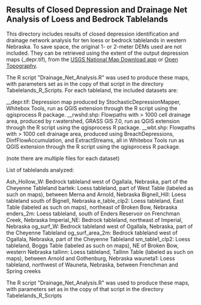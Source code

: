 ## Results of Closed Depression and Drainage Net Analysis of Loess and Bedrock Tablelands

This directory includes results of closed depression identification and drainage network analysis for ten loess or bedrock tablelands in western Nebraska. To save space, the original 1- or 2-meter DEMs used are not included. They can be retrieved using the extent of the output depression maps (_depr.tif), from the [USGS National Map Download app](https://www.usgs.gov/tools/download-data-maps-national-map) or [Open Topography](https://opentopography.org/).


The R script "Drainage_Net_Analysis.R" was used to produce these maps, with parameters set as in the copy of that script in the directory Tabelelands_R_Scripts. For each tableland, the included datasets are:

__depr.tif: Depression map produced by StochasticDepressionMapper, Whitebox Tools, run as QGIS extension through the R script using the qgisprocess R package.
__rwshd.shp: Flowpaths with > 1000 cell drainage area, produced by r.watershed, GRASS GIS 7.0, run as QGIS extension through the R script using the qgisprocess R package.
__wbt.shp: Flowpaths with > 1000 cell drainage area, produced using BreachDepressions, DinfFlowAccumulation, and ExtractStreams, all in Whitebox Tools run as QGIS extension through the R script using the qgisprocess R package.

(note there are multiple files for each dataset)

List of tablelands analyzed:

Ash_Hollow_W: Bedrock tableland west of Ogallala, Nebraska, part of the Cheyenne Tableland
bartek: Loess tableland, part of West Table (labeled as such on maps), between Merna and Arnold, Nebraska
Bignell_Hill: Loess tableland south of Bignell, Nebraska
e_table_clp2: Loess tableland, East Table (labeled as such on maps), northeast of Broken Bow, Nebraska
enders_2m: Loess tableland, south of Enders Reservoir on Frenchman Creek, Nebraska
Imperial_NE: Bedrock tableland, northeast of Imperial, Nebraska
og_surf_W: Bedrock tableland west of Ogallala, Nebraska, part of the Cheyenne Tableland
og_surf_area_2m: Bedrock tableland west of Ogallala, Nebraska, part of the Cheyenne Tableland
sm_table1_clp2: Loess tableland, Boggs Table (labeled as such on maps), NE of Broken Bow, western Nebraska
tallinn: Loess tableland, Tallinn Table (labeled as such on maps), between Arnold and Gothenburg, Nebraska
wauneta1: Loess tableland, northwest of Wauneta, Nebraska, between Frenchman and Spring creeks

The R script "Drainage_Net_Analysis.R" was used to produce these maps, with parameters set as in the copy of that script in the directory Tabelelands_R_Scripts